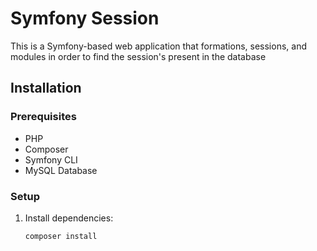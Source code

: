 # Symfony Session

This is a Symfony-based web application that formations, sessions, and modules in order to find the session's present in the database

## Installation

### Prerequisites

- PHP
- Composer
- Symfony CLI
- MySQL Database

### Setup

1. Install dependencies:

    ```bash
    composer install
    ```
    
